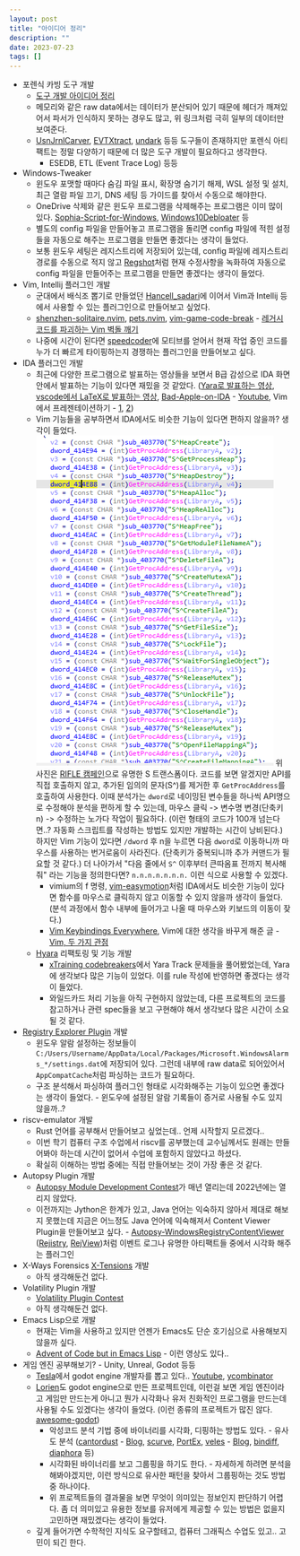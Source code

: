 ```yaml
---
layout: post
title: "아이디어 정리"
description: ""
date: 2023-07-23
tags: []
---
```


* 포렌식 카빙 도구 개발
    * <a href="https://hyuunnn.github.io/2023/01/27/forensic-recover/">도구 개발 아이디어 정리</a>
    * 메모리와 같은 raw data에서는 데이터가 분산되어 있기 때문에 헤더가 깨져있어서 파서가 인식하지 못하는 경우도 많고, 위 링크처럼 극히 일부의 데이터만 보여준다.
    * <a href="https://github.com/jschicht/UsnJrnlCarver">UsnJrnlCarver</a>, <a href=">https://github.com/williballenthin/EVTXtract">EVTXtract</a>, <a href="https://github.com/alitrack/undark">undark</a> 등등 도구들이 존재하지만 포렌식 아티팩트는 정말 다양하기 때문에 더 많은 도구 개발이 필요하다고 생각한다.
        * ESEDB, ETL (Event Trace Log) 등등
* Windows-Tweaker
    * 윈도우 포맷할 때마다 숨김 파일 표시, 확장명 숨기기 해제, WSL 설정 및 설치, 최근 열람 파일 끄기, DNS 세팅 등 가이드를 찾아서 수동으로 해야한다.
    * OneDrive 삭제와 같은 윈도우 프로그램을 삭제해주는 프로그램은 이미 많이 있다. <a href="https://github.com/farag2/Sophia-Script-for-Windows">Sophia-Script-for-Windows</a>, <a href="https://github.com/Sycnex/Windows10Debloater">Windows10Debloater</a> 등
    * 별도의 config 파일을 만들어놓고 프로그램을 돌리면 config 파일에 적힌 설정들을 자동으로 해주는 프로그램을 만들면 좋겠다는 생각이 들었다.
    * 보통 윈도우 세팅은 레지스트리에 저장되어 있는데, config 파일에 레지스트리 경로를 수동으로 적지 않고 <a href="https://github.com/skydive241/Regshot-Advanced">Regshot</a>처럼 현재 수정사항을 녹화하여 자동으로 config 파일을 만들어주는 프로그램을 만들면 좋겠다는 생각이 들었다.
* Vim, Intellij 플러그인 개발
    * 군대에서 배식조 뽑기로 만들었던 <a href="https://github.com/hyuunnn/Hancell_sadari">Hancell_sadari</a>에 이어서 Vim과 Intellij 등에서 사용할 수 있는 플러그인으로 만들어보고 싶었다.
    * <a href="https://github.com/rktjmp/shenzhen-solitaire.nvim">shenzhen-solitaire.nvim</a>, <a href="https://github.com/giusgad/pets.nvim">pets.nvim</a>, <a href="https://github.com/johngrib/vim-game-code-break">vim-game-code-break</a> - <a href="https://techblog.woowahan.com/2526/">레거시 코드를 파괴하는 Vim 벽돌 깨기</a>
    * 나중에 시간이 된다면 <a href="https://www.speedcoder.net/">speedcoder</a>에 모티브를 얻어서 현재 작업 중인 코드를 누가 더 빠르게 타이핑하는지 경쟁하는 플러그인을 만들어보고 싶다.
* IDA 플러그인 개발
    * 최근에 다양한 프로그램으로 발표하는 영상들을 보면서 B급 감성으로 IDA 화면 안에서 발표하는 기능이 있다면 재밌을 것 같았다. (<a href="https://www.youtube.com/watch?v=fbidgtOXvc0">Yara로 발표하는 영상</a>, <a href="https://youtu.be/8gRkCVy8he8">vscode에서 LaTeX로 발표하는 영상</a>, <a href="https://github.com/JuliaPoo/Bad-Apple-on-IDA">Bad-Apple-on-IDA</a> - <a href="https://www.youtube.com/watch?v=Tvmj6hOny8w">Youtube</a>, Vim에서 프레젠테이션하기 - <a href="https://www.youtube.com/watch?v=GDa7hrbcCB8">1</a>, <a href="https://www.youtube.com/watch?v=7fIR55kkTwc">2</a>)
    * Vim 기능들을 공부하면서 IDA에서도 비슷한 기능이 있다면 편하지 않을까? 생각이 들었다.
        ![0](/assets/images/idea-list/0.png)
        위 사진은 <a href="https://www.fsec.or.kr/bbs/detail?menuNo=244&bbsNo=6138">RIFLE 캠페인</a>으로 유명한 S 트랜스폼이다. 코드를 보면 알겠지만 API를 직접 호출하지 않고, 추가된 임의의 문자(S^)를 제거한 후 `GetProcAddress`를 호출하여 사용한다. 이때 분석가는 `dword`로 네이밍된 변수들을 하나씩 API명으로 수정해야 분석을 편하게 할 수 있는데, 마우스 클릭 -> 변수명 변경(단축키 n) -> 수정하는 노가다 작업이 필요하다. (이런 형태의 코드가 100개 넘는다면..? 자동화 스크립트를 작성하는 방법도 있지만 개발하는 시간이 낭비된다.)
        하지만 Vim 기능이 있다면 `/dword` 후 n을 누르면 다음 `dword`로 이동하니까 마우스를 사용하는 번거로움이 사라진다. (단축키가 중복되니까 추가 커맨드가 필요할 것 같다.)
        더 나아가서 "다음 줄에서 `S^` 이후부터 큰따옴표 전까지 복사해줘" 라는 기능을 정의한다면? `n.n.n.n.n.n.n.` 이런 식으로 사용할 수 있겠다.
        * vimium의 f 명령, <a href="https://github.com/easymotion/vim-easymotion">vim-easymotion</a>처럼 IDA에서도 비슷한 기능이 있다면 함수를 마우스로 클릭하지 않고 이동할 수 있지 않을까 생각이 들었다. (분석 과정에서 함수 내부에 들어가고 나올 때 마우스와 키보드의 이동이 잦다.)
        * <a href="https://github.com/erikw/vim-keybindings-everywhere-the-ultimate-list">Vim Keybindings Everywhere</a>, Vim에 대한 생각을 바꾸게 해준 글 - <a href="https://johngrib.github.io/wiki/two-views-of-vim/">Vim, 두 가지 관점</a>
    * <a href="https://github.com/hyuunnn/Hyara">Hyara</a> 리팩토링 및 기능 개발
        * <a href="https://codebreakers.ctfd.io/">xTraining codebreakers</a>에서 Yara Track 문제들을 풀어봤었는데, Yara에 생각보다 많은 기능이 있었다. 이를 rule 작성에 반영하면 좋겠다는 생각이 들었다.
        * 와일드카드 처리 기능을 아직 구현하지 않았는데, 다른 프로젝트의 코드를 참고하거나 관련 spec들을 보고 구현해야 해서 생각보다 많은 시간이 소요될 것 같다.
* <a href="https://github.com/EricZimmerman/RegistryPlugins">Registry Explorer Plugin</a> 개발
    * 윈도우 알람 설정하는 정보들이 `C:/Users/Username/AppData/Local/Packages/Microsoft.WindowsAlarms_*/settings.dat`에 저장되어 있다. 그런데 내부에 raw data로 되어있어서 `AppCompatCache`처럼 파싱하는 코드가 필요하다.
    * 구조 분석해서 파싱하여 플러그인 형태로 시각화해주는 기능이 있으면 좋겠다는 생각이 들었다. - 윈도우에 설정된 알람 기록들이 증거로 사용될 수도 있지 않을까..?
* riscv-emulator 개발
    * Rust 언어를 공부해서 만들어보고 싶었는데.. 언제 시작할지 모르겠다..
    * 이번 학기 컴퓨터 구조 수업에서 riscv를 공부했는데 교수님께서도 원래는 만들어봐야 하는데 시간이 없어서 수업에 포함하지 않았다고 하셨다.
    * 확실히 이해하는 방법 중에는 직접 만들어보는 것이 가장 좋은 것 같다.
* Autopsy Plugin 개발
    * <a href="https://www.osdfcon.org/2021-event/2021-module-development-contest/">Autopsy Module Development Contest</a>가 매년 열리는데 2022년에는 열리지 않았다.
    * 이전까지는 Jython은 한계가 있고, Java 언어는 익숙하지 않아서 제대로 해보지 못했는데 지금은 어느정도 Java 언어에 익숙해져서 Content Viewer Plugin을 만들어보고 싶다. - <a href="https://github.com/williballenthin/Autopsy-WindowsRegistryContentViewer">Autopsy-WindowsRegistryContentViewer</a> (<a href="https://github.com/williballenthin/Rejistry">Rejistry</a>, <a href="https://github.com/williballenthin/RejView">RejView</a>)처럼 이벤트 로그나 유명한 아티팩트들 중에서 시각화 해주는 플러그인
* X-Ways Forensics <a href="http://www.x-ways.net/forensics/x-tensions/">X-Tensions</a> 개발
    * 아직 생각해둔건 없다.
* Volatility Plugin 개발
    * <a href="https://www.volatilityfoundation.org/contest">Volatility Plugin Contest</a>
    * 아직 생각해둔건 없다.
* Emacs Lisp으로 개발
    * 현재는 Vim을 사용하고 있지만 언젠가 Emacs도 단순 호기심으로 사용해보지 않을까 싶다.
    * <a href="https://youtu.be/N1PAC5vs15Y">Advent of Code but in Emacs Lisp</a> - 이런 영상도 있다..
* 게임 엔진 공부해보기? - Unity, Unreal, Godot 등등
    * <a href="https://www.tesla.com/careers/search/job/mobile-app-front-end-ui-engineer-react-native-tesla-app-energy-150250">Tesla</a>에서 godot engine 개발자를 뽑고 있다.. <a href="https://youtu.be/TgZDO6bpvDI">Youtube</a>, <a href="https://news.ycombinator.com/item?id=30627087">ycombinator</a>
    * <a href="https://github.com/mbrlabs/Lorien">Lorien</a>도 godot engine으로 만든 프로젝트인데, 이런걸 보면 게임 엔진이라고 게임만 만드는게 아니고 뭔가 시각화나 유저 친화적인 프로그램을 만드는데 사용될 수도 있겠다는 생각이 들었다. (이런 종류의 프로젝트가 많진 않다. <a href="https://github.com/godotengine/awesome-godot#projects">awesome-godot</a>)
        * 악성코드 분석 기법 중에 바이너리를 시각화, 디핑하는 방법도 있다. - 유사도 분석 (<a href="https://github.com/Battelle/cantordust">cantordust</a> - <a href="https://inside.battelle.org/blog-details/battelle-publishes-open-source-binary-visualization-tool">Blog</a>, <a href="https://github.com/cortesi/scurve">scurve</a>, <a href="https://github.com/struppigel/PortEx">PortEx</a>, <a href="https://github.com/codilime/veles">veles</a> - <a href="https://codisec.com/binary-visualization-explained/">Blog</a>, <a href="https://www.zynamics.com/bindiff.html">bindiff</a>, <a href="https://github.com/joxeankoret/diaphora">diaphora</a> 등)
        * 시각화된 바이너리를 보고 그룹핑을 하기도 한다. - 자세하게 하려면 분석을 해봐야겠지만, 이런 방식으로 유사한 패턴을 찾아서 그룹핑하는 것도 방법 중 하나이다.
        * 위 프로젝트들의 결과물을 보면 무엇이 의미있는 정보인지 판단하기 어렵다. 좀 더 의미있고 유용한 정보를 유저에게 제공할 수 있는 방법은 없을지 고민하면 재밌겠다는 생각이 들었다.
    * 깊게 들어가면 수학적인 지식도 요구할테고, 컴퓨터 그래픽스 수업도 있고.. 고민이 되긴 한다.
